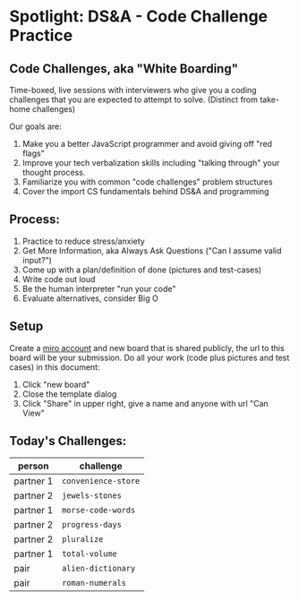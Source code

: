 # Spotlight: DS&A - Code Challenge Practice

## Code Challenges, aka "White Boarding"

Time-boxed, live sessions with interviewers who give you a coding challenges that you are expected to attempt to solve. (Distinct from take-home challenges)

Our goals are:

1. Make you a better JavaScript programmer and avoid giving off "red flags"
1. Improve your tech verbalization skills including "talking through" your thought process.
1. Familiarize you with common "code challenges" problem structures
1. Cover the import CS fundamentals behind DS&A and programming

## Process:

1. Practice to reduce stress/anxiety
1. Get More Information, aka Always Ask Questions ("Can I assume valid input?")
1. Come up with a plan/definition of done (pictures and test-cases)
1. Write code out loud
1. Be the human interpreter "run your code"
1. Evaluate alternatives, consider Big O

## Setup

Create a [miro account](https://miro.com/) and new board that is shared publicly, the url to this board will be your submission. Do all your work (code plus pictures and test cases) in this document:
1. Click "new board"
1. Close the template dialog
1. Click "Share" in upper right, give a name and anyone with url "Can View"

## Today's Challenges:

person | challenge
---|---
partner 1 | `convenience-store`
partner 2 | `jewels-stones`
partner 1 | `morse-code-words`
partner 2 | `progress-days`
partner 2 | `pluralize`
partner 1 | `total-volume`
pair      | `alien-dictionary`
pair      | `roman-numerals`
